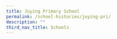 ```yaml
---
title: Juying Primary School
permalink: /school-histories/juying-pri/
description: ""
third_nav_title: Schools
---
```


